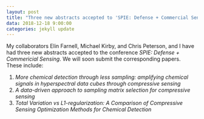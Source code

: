 ```yaml
---
layout: post
title: "Three new abstracts accepted to 'SPIE: Defense + Commercial Sensing'"
data: 2018-12-18 9:00:00
categories: jekyll update
---
```


My collaborators Elin Farnell, Michael Kirby, and Chris Peterson, and I have had three new abstracts accepted to the conference *SPIE: Defense + Commericial Sensing*. 
We will soon submit the corresponding papers.
These include:

1. *More chemical detection through less sampling: amplifying chemical signals in hyperspectral data cubes through compressive sensing*
2. *A data-driven approach to sampling matrix selection for compressive sensing*
3. *Total Variation vs L1-regularization: A Comparison of Compressive Sensing Optimization Methods for Chemical Detection*

